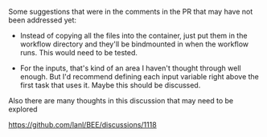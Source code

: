 Some suggestions that were in the comments in the PR that may have not been addressed yet:

- Instead of copying all the files into the container, just put them in the workflow directory and they'll be bindmounted in when the workflow runs. This would need to be tested. 

- For the inputs, that's kind of an area I haven't thought through well enough. But I'd recommend defining each input variable right above the first task that uses it. Maybe this should be discussed.


Also there are many thoughts in this discussion that may need to be explored

https://github.com/lanl/BEE/discussions/1118 